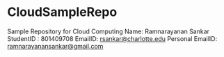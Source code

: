 # CloudSampleRepo
Sample Repository for Cloud Computing 
Name: Ramnarayanan Sankar
StudentID : 801409708
EmailID: rsankar@charlotte.edu
Personal EmailID: ramnarayanansankar@gmail.com
